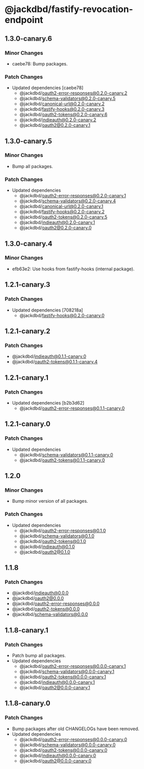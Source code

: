 # @jackdbd/fastify-revocation-endpoint

## 1.3.0-canary.6

### Minor Changes

- caebe78: Bump packages.

### Patch Changes

- Updated dependencies [caebe78]
  - @jackdbd/oauth2-error-responses@0.2.0-canary.2
  - @jackdbd/schema-validators@0.2.0-canary.5
  - @jackdbd/canonical-url@0.2.0-canary.2
  - @jackdbd/fastify-hooks@0.2.0-canary.3
  - @jackdbd/oauth2-tokens@0.2.0-canary.6
  - @jackdbd/indieauth@0.2.0-canary.2
  - @jackdbd/oauth2@0.2.0-canary.1

## 1.3.0-canary.5

### Minor Changes

- Bump all packages.

### Patch Changes

- Updated dependencies
  - @jackdbd/oauth2-error-responses@0.2.0-canary.1
  - @jackdbd/schema-validators@0.2.0-canary.4
  - @jackdbd/canonical-url@0.2.0-canary.1
  - @jackdbd/fastify-hooks@0.2.0-canary.2
  - @jackdbd/oauth2-tokens@0.2.0-canary.5
  - @jackdbd/indieauth@0.2.0-canary.1
  - @jackdbd/oauth2@0.2.0-canary.0

## 1.3.0-canary.4

### Minor Changes

- efb63e2: Use hooks from fastify-hooks (internal package).

## 1.2.1-canary.3

### Patch Changes

- Updated dependencies [708218a]
  - @jackdbd/fastify-hooks@0.2.0-canary.0

## 1.2.1-canary.2

### Patch Changes

- @jackdbd/indieauth@0.1.1-canary.0
- @jackdbd/oauth2-tokens@0.1.1-canary.4

## 1.2.1-canary.1

### Patch Changes

- Updated dependencies [b2b3d62]
  - @jackdbd/oauth2-error-responses@0.1.1-canary.0

## 1.2.1-canary.0

### Patch Changes

- Updated dependencies
  - @jackdbd/schema-validators@0.1.1-canary.0
  - @jackdbd/oauth2-tokens@0.1.1-canary.0

## 1.2.0

### Minor Changes

- Bump minor version of all packages.

### Patch Changes

- Updated dependencies
  - @jackdbd/oauth2-error-responses@0.1.0
  - @jackdbd/schema-validators@0.1.0
  - @jackdbd/oauth2-tokens@0.1.0
  - @jackdbd/indieauth@0.1.0
  - @jackdbd/oauth2@0.1.0

## 1.1.8

### Patch Changes

- @jackdbd/indieauth@0.0.0
- @jackdbd/oauth2@0.0.0
- @jackdbd/oauth2-error-responses@0.0.0
- @jackdbd/oauth2-tokens@0.0.0
- @jackdbd/schema-validators@0.0.0

## 1.1.8-canary.1

### Patch Changes

- Patch bump all packages.
- Updated dependencies
  - @jackdbd/oauth2-error-responses@0.0.0-canary.1
  - @jackdbd/schema-validators@0.0.0-canary.1
  - @jackdbd/oauth2-tokens@0.0.0-canary.1
  - @jackdbd/indieauth@0.0.0-canary.1
  - @jackdbd/oauth2@0.0.0-canary.1

## 1.1.8-canary.0

### Patch Changes

- Bump packages after old CHANGELOGs have been removed.
- Updated dependencies
  - @jackdbd/oauth2-error-responses@0.0.0-canary.0
  - @jackdbd/schema-validators@0.0.0-canary.0
  - @jackdbd/oauth2-tokens@0.0.0-canary.0
  - @jackdbd/indieauth@0.0.0-canary.0
  - @jackdbd/oauth2@0.0.0-canary.0
